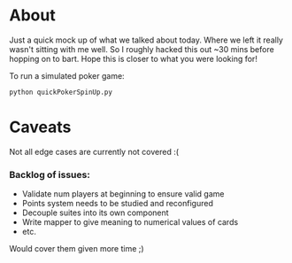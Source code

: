 # About

Just a quick mock up of what we talked about today. Where we left it really wasn't sitting with me well. So I roughly hacked this out ~30 mins before hopping on to bart. Hope this is closer to what you were looking for!

To run a simulated poker game:

```
python quickPokerSpinUp.py 

```


# Caveats

Not all edge cases are currently not covered :(

### Backlog of issues:

- Validate num players at beginning to ensure valid game
- Points system needs to be studied and reconfigured
- Decouple suites into its own component
- Write mapper to give meaning to numerical values of cards
- etc.

Would cover them given more time ;) 


